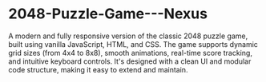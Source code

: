 # 2048-Puzzle-Game---Nexus
A modern and fully responsive version of the classic 2048 puzzle game, built using vanilla JavaScript, HTML, and CSS. The game supports dynamic grid sizes (from 4x4 to 8x8), smooth animations, real-time score tracking, and intuitive keyboard controls. It's designed with a clean UI and modular code structure, making it easy to extend and maintain.
